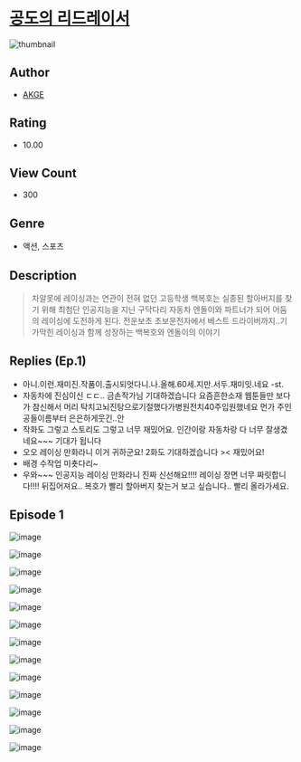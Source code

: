 # [공도의 리드레이서](https://comic.naver.com/challenge/list?titleId=809968)
![thumbnail](https://image-comic.pstatic.net/user_contents_data/challenge_comic/2023/05/23/upload_3977575913850614578_480x623.jpeg)

## Author
- [AKGE](https://comic.naver.com/artistTitle?id=366757)

## Rating
- 10.00

## View Count
- 300

## Genre
- 액션, 스포츠

## Description
> 차알못에 레이싱과는 연관이 전혀 없던 고등학생 백복호는 실종된 할아버지를 찾기 위해 최첨단 인공지능을 지닌 구닥다리 자동차 엔돌이와 파트너가 되어 어둠의 레이싱에 도전하게 된다. 전운보초 초보운전자에서 베스트 드라이버까지..기가막힌 레이싱과 함께 성장하는 백복호와 엔돌이의 이야기

## Replies (Ep.1)
- 아니.이런.재미진.작품이.출시되엇다니.나.올해.60세.지만.서두.재미잇.네요 -st.
- 자동차에 진심이신 ㄷㄷ.. 금손작가님 기대하겠습니다 요즘흔한소재 웹툰들만 보다가 참신해서 머리 탁치고뇌진탕으로기절했다가병원전치40주입원했네요 먼가 주인공들이름부터 은은하게웃긴..안
- 작화도 그렇고 스토리도 그렇고 너무 재밌어요. 인간이랑 자동차랑 다 너무 잘생겼네요~~~ 기대가 됩니다
- 오오 레이싱 만화라니 이거 귀하군요! 2화도 기대하겠습니다 >< 재밌어요!
- 배경 수작업 미춋다리~
- 우와~~~ 인공지능 레이싱 만화라니 진짜 신선해요!!!! 레이싱 장면 너무 짜릿합니다!!!! 뒤집어져요.. 복호가 빨리 할아버지 찾는거 보고 싶습니다.. 빨리 올라가세요.

## Episode 1
![image](https://image-comic.pstatic.net/user_contents_data/challenge_comic/2023/05/23/366757/upload_7221301242079241776.jpeg)

![image](https://image-comic.pstatic.net/user_contents_data/challenge_comic/2023/05/23/366757/upload_7016942902142133606.jpeg)

![image](https://image-comic.pstatic.net/user_contents_data/challenge_comic/2023/05/23/366757/upload_7075262089043063092.jpeg)

![image](https://image-comic.pstatic.net/user_contents_data/challenge_comic/2023/05/23/366757/upload_7234581328974340409.jpeg)

![image](https://image-comic.pstatic.net/user_contents_data/challenge_comic/2023/05/23/366757/upload_4136104775898260274.jpeg)

![image](https://image-comic.pstatic.net/user_contents_data/challenge_comic/2023/05/23/366757/upload_3473510486026760501.jpeg)

![image](https://image-comic.pstatic.net/user_contents_data/challenge_comic/2023/05/23/366757/upload_3474304140198437731.jpeg)

![image](https://image-comic.pstatic.net/user_contents_data/challenge_comic/2023/05/23/366757/upload_7017842293271968098.jpeg)

![image](https://image-comic.pstatic.net/user_contents_data/challenge_comic/2023/05/23/366757/upload_3906416806321022519.jpeg)

![image](https://image-comic.pstatic.net/user_contents_data/challenge_comic/2023/05/23/366757/upload_3760563281030832696.jpeg)

![image](https://image-comic.pstatic.net/user_contents_data/challenge_comic/2023/05/23/366757/upload_7364058537589683555.jpeg)

![image](https://image-comic.pstatic.net/user_contents_data/challenge_comic/2023/05/23/366757/upload_7161678205364364339.jpeg)

![image](https://image-comic.pstatic.net/user_contents_data/challenge_comic/2023/05/23/366757/upload_3690480225044609081.jpeg)
